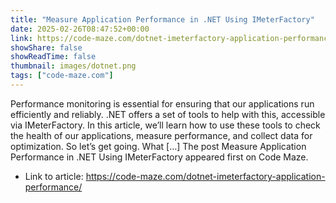 ```yaml
---
title: "Measure Application Performance in .NET Using IMeterFactory"
date: 2025-02-26T08:47:52+00:00
link: https://code-maze.com/dotnet-imeterfactory-application-performance/
showShare: false
showReadTime: false
thumbnail: images/dotnet.png
tags: ["code-maze.com"]
---
```

Performance monitoring is essential for ensuring that our applications run efficiently and reliably. .NET offers a set of tools to help with this, accessible via IMeterFactory. In this article, we’ll learn how to use these tools to check the health of our applications, measure performance, and collect data for optimization. So let’s get going. What […]
The post Measure Application Performance in .NET Using IMeterFactory appeared first on Code Maze.

- Link to article: https://code-maze.com/dotnet-imeterfactory-application-performance/